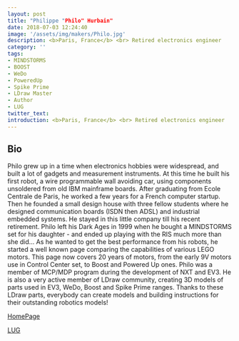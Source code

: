 ```yaml
---
layout: post
title: "Philippe "Philo" Hurbain"
date: 2018-07-03 12:24:40
image: '/assets/img/makers/Philo.jpg'
description: <b>Paris, France</b> <br> Retired electronics engineer
category: ''
tags:
- MINDSTORMS
- BOOST
- WeDo
- PoweredUp
- Spike Prime
- LDraw Master
- Author
- LUG
twitter_text:
introduction: <b>Paris, France</b> <br> Retired electronics engineer
---
```




## Bio

Philo grew up in a time when electronics hobbies were widespread, and built a lot of gadgets and measurement instruments. At this time he built his first robot, a wire programmable wall avoiding car, using components unsoldered from old IBM mainframe boards. After graduating from Ecole Centrale de Paris, he worked a few years for a French computer startup. Then he founded a small design house with three fellow students where he designed communication boards (ISDN then ADSL) and industrial embedded systems. He stayed in this little company till his recent retirement.
Philo left his Dark Ages in 1999 when he bought a MINDSTORMS set for his daughter - and ended up playing with the RIS much more than she did... As he wanted to get the best performance from his robots, he started a well known page comparing the capabilities of various LEGO motors. This page now covers 20 years of motors, from the early 9V motors use in Control Center set, to Boost and Powered Up ones.
Philo was a member of MCP/MDP program during the development of NXT and EV3. He is also a very active member of LDraw community, creating 3D models of parts used in EV3, WeDo, Boost and Spike Prime ranges. Thanks to these LDraw parts, everybody can create models and building instructions for their outstanding robotics models!


[HomePage](http://philohome.com)

[LUG](http://freelug.org)
